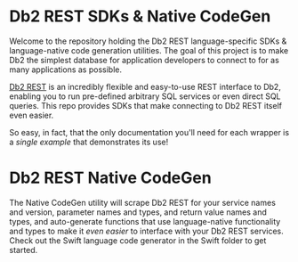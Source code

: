 # Db2 REST SDKs & Native CodeGen

Welcome to the repository holding the Db2 REST language-specific SDKs & language-native code generation utilities. The goal of this project is to make Db2 the simplest database for application developers to connect to for as many applications as possible.

[Db2 REST](https://www.ibm.com/docs/en/db2-for-zos/12?topic=db2-rest-services) is an incredibly flexible and easy-to-use REST interface to Db2, enabling you to run pre-defined arbitrary SQL services or even direct SQL queries. This repo provides SDKs that make connecting to Db2 REST itself even easier.

So easy, in fact, that the only documentation you'll need for each wrapper is a *single example* that demonstrates its use!

# Db2 REST Native CodeGen

The Native CodeGen utility will scrape Db2 REST for your service names and version, parameter names and types, and return value names and types, and auto-generate functions that use language-native functionality and types to make it *even easier* to interface with your Db2 REST services. Check out the Swift language code generator in the Swift folder to get started.
